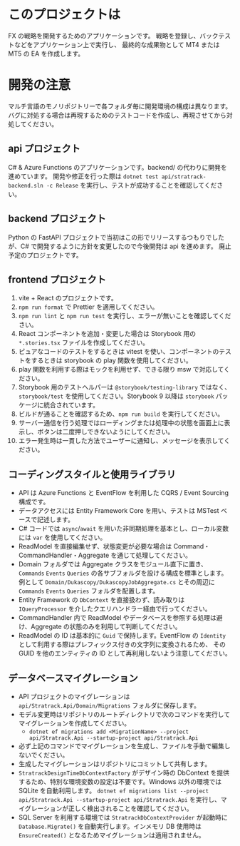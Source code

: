 # このプロジェクトは

FX の戦略を開発するためのアプリケーションです。
戦略を登録し、バックテストなどをアプリケーション上で実行し、
最終的な成果物として MT4 または MT5 の EA を作成します。

# 開発の注意

マルチ言語のモノリポジトリーで各フォルダ毎に開発環境の構成は異なります。
バグに対処する場合は再現するためのテストコードを作成し、再現させてから対処してください。

## api プロジェクト

C# & Azure Functions のアプリケーションです。backend/ の代わりに開発を進めています。
開発や修正を行った際は `dotnet test api/stratrack-backend.sln -c Release` を実行し、テストが成功することを確認してください。

## backend プロジェクト

Python の FastAPI プロジェクトで当初はこの形でリリースするつもりでしたが、C# で開発するように方針を変更したので今後開発は api を進めます。
廃止予定のプロジェクトです。

## frontend プロジェクト

1. vite + React のプロジェクトです。
2. `npm run format` で Prettier を適用してください。
3. `npm run lint` と `npm run test` を実行し、エラーが無いことを確認してください。
4. React コンポーネントを追加・変更した場合は Storybook 用の `*.stories.tsx` ファイルを作成してください。
5. ピュアなコードのテストをするときは vitest を使い、コンポーネントのテストをするときは storybook の play 関数を使用してください。
6. play 関数を利用する際はモックを利用せず、できる限り msw で対応してください。
7. Storybook 用のテストヘルパーは `@storybook/testing-library` ではなく、`storybook/test` を使用してください。Storybook 9 以降は `storybook` パッケージに統合されています。
8. ビルドが通ることを確認するため、`npm run build` を実行してください。
9. サーバー通信を行う処理ではローディングまたは処理中の状態を画面上に表示し、ボタンは二度押しできないようにしてください。
10. エラー発生時は一貫した方法でユーザーに通知し、メッセージを表示してください。

## コーディングスタイルと使用ライブラリ

- API は Azure Functions と EventFlow を利用した CQRS / Event Sourcing 構成です。
- データアクセスには Entity Framework Core を用い、テストは MSTest ベースで記述します。
- C# コードでは `async`/`await` を用いた非同期処理を基本とし、ローカル変数には `var` を使用してください。
- ReadModel を直接編集せず、状態変更が必要な場合は Command・CommandHandler・Aggregate を通じて処理してください。
- Domain フォルダでは Aggregate クラスをモジュール直下に置き、`Commands` `Events` `Queries` の各サブフォルダを設ける構成を標準とします。例として `Domain/Dukascopy/DukascopyJobAggregate.cs` とその周辺に `Commands` `Events` `Queries` フォルダを配置します。
- Entity Framework の `DbContext` を直接扱わず、読み取りは `IQueryProcessor` を介したクエリハンドラー経由で行ってください。
- CommandHandler 内で ReadModel やデータベースを参照する処理は避け、Aggregate の状態のみを利用して判断してください。
- ReadModel の ID は基本的に `Guid` で保持します。EventFlow の `Identity` として利用する際はプレフィックス付きの文字列に変換されるため、
 その GUID を他のエンティティの ID として再利用しないよう注意してください。

## データベースマイグレーション

- API プロジェクトのマイグレーションは `api/Stratrack.Api/Domain/Migrations` フォルダに保存します。
- モデル変更時はリポジトリのルートディレクトリで次のコマンドを実行してマイグレーションを作成してください。
  - `dotnet ef migrations add <MigrationName> --project api/Stratrack.Api --startup-project api/Stratrack.Api`
- 必ず上記のコマンドでマイグレーションを生成し、ファイルを手動で編集しないでください。
- 生成したマイグレーションはリポジトリにコミットして共有します。
- `StratrackDesignTimeDbContextFactory` がデザイン時の DbContext を提供するため、特別な環境変数の設定は不要です。Windows 以外の環境では SQLite を自動利用します。
  `dotnet ef migrations list --project api/Stratrack.Api --startup-project api/Stratrack.Api`
  を実行し、マイグレーションが正しく検出されることを確認してください。
- SQL Server を利用する環境では `StratrackDbContextProvider` が起動時に `Database.Migrate()` を自動実行します。インメモリ DB 使用時は `EnsureCreated()` となるためマイグレーションは適用されません。
